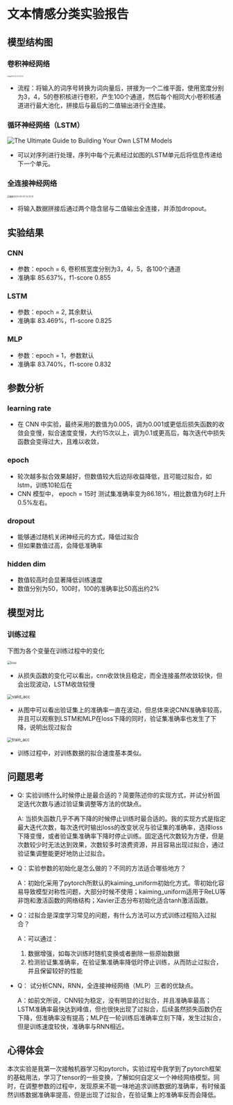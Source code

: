 # 文本情感分类实验报告

## 模型结构图

### 卷积神经网络

<img src="/Users/huing/Library/Application Support/typora-user-images/截屏2023-05-07 22.19.29.png" alt="截屏2023-05-07 22.19.29" style="zoom:20%;" />

+ 流程：将输入的词序号转换为词向量后，拼接为一个二维平面，使用宽度分别为3，4，5的卷积核进行卷积，产生100个通道，然后每个相同大小卷积核通道进行最大池化，拼接后与最后的二值输出进行全连接。

### 循环神经网络（LSTM）

![The Ultimate Guide to Building Your Own LSTM Models](https://dezyre.gumlet.io/images/blog/lstm-model/Long_Short_Term_Memory_(LSTM)_Models.png?w=400&dpr=2.6)

+ 可以对序列进行处理，序列中每个元素经过如图的LSTM单元后将信息传递给下一个单元。

### 全连接神经网络 

<img src="/Users/huing/Desktop/截屏2023-05-07 22.25.15.png" alt="截屏2023-05-07 22.25.15" style="zoom:33%;" />

+ 将输入数据拼接后通过两个隐含层与二值输出全连接，并添加dropout。

## 实验结果

### CNN

+ 参数：epoch = 6, 卷积核宽度分别为3，4，5，各100个通道
+ 准确率 85.637%，f1-score 0.855

### LSTM

+ 参数：epoch = 2, 其余默认
+ 准确率 83.469%，f1-score 0.825

### MLP

+ 参数：epoch = 1，参数默认
+ 准确率 83.740%，f1-score 0.832



## 参数分析

### learning rate

+ 在 CNN 中实验，最终采用的数值为0.005，调为0.001或更低后损失函数的收敛会变慢，拟合速度变慢，大约15次以上，调为0.1或更高后，每次迭代中损失函数会变得过大，且难以收敛，

### epoch

+ 轮次越多拟合效果越好，但数值较大后边际收益降低，且可能过拟合，如lstm，训练10轮后在
+ CNN 模型中， epoch = 15时 测试集准确率变为86.18%，相比数值为6时上升0.5%左右。

### dropout

+ 能够通过随机关闭神经元的方式，降低过拟合
+ 但如果数值过高，会降低准确率

### hidden dim

+ 数值较高时会显著降低训练速度
+ 数值分别为50，100时，100的准确率比50高出约2%



## 模型对比

### 训练过程

下图为各个变量在训练过程中的变化

<img src="/Users/huing/Pictures/loss.png" alt="loss" style="zoom: 50%;" />

+ 从损失函数的变化可以看出，cnn收敛快且稳定，而全连接虽然收敛较快，但会出现波动，LSTM收敛较慢

<img src="/Users/huing/Pictures/valid_acc.png" alt="valid_acc" style="zoom:68%;" />

+ 从图中可以看出验证集上的准确率一直在波动，但总体来说CNN准确率较高，并且可以观察到LSTM和MLP在loss下降的同时，验证集准确率也发生了下降，说明出现过拟合

<img src="/Users/huing/Pictures/train_acc.png" alt="train_acc" style="zoom:68%;" />

+ 训练过程中，对训练数据的拟合速度基本类似。

## 问题思考

+ Q: 实验训练什么时候停止是最合适的？简要陈述你的实现方式，并试分析固定迭代次数与通过验证集调整等方法的优缺点。

  A: 当损失函数几乎不再下降的时候停止训练时最合适的。我的实现方式是指定最大迭代次数，每次迭代时输出loss的改变状况与验证集的准确率，选择loss下降变慢，或者验证集准确率下降时停止训练。固定迭代次数较为方便，但是次数较少时无法达到效果，次数较多时浪费资源，并且容易出现过拟合，通过验证集调整能更好地防止过拟合。

+ Q：实验参数的初始化是怎么做的？不同的方法适合哪些地方？

  A：初始化采用了pytorch所默认的kaiming_uniform初始化方式。零初始化容易导致模型对称性问题，大部分时候不使用；kaiming_uniform适用于ReLU等非饱和激活函数的网络结构；Xavier正态分布初始化适合tanh激活函数。

+ Q：过拟合是深度学习常见的问题，有什么方法可以方式训练过程陷入过拟合？

  A：可以通过：

  1. 数据增强，如每次训练时随机变换或者删除一些原始数据
  1. 检测验证集准确率，在验证集准确率降低时停止训练，从而防止过拟合，并且保留较好的性能

+ Q： 试分析CNN，RNN，全连接神经网络（MLP）三者的优缺点。

  A：如前文所说，CNN较为稳定，没有明显的过拟合，并且准确率最高；LSTM准确率最快达到峰值，但也很快出现了过拟合，后续虽然损失函数仍在下降，但准确率没有提高；MLP在一轮训练后准确率立刻下降，发生过拟合，但是训练速度较快，准确率与RNN相近。

## 心得体会

​		本次实验是我第一次接触机器学习和pytorch，实验过程中我学到了pytorch框架的基础用法，学习了tensor的一些变换，了解如何自定义一个神经网络模型。同时，在调整参数的过程中，发现原来不能一味地追求训练数据的准确率，有时候虽然训练数据准确率提高，但是出现了过拟合，在验证集上的准确率反而会降低。

